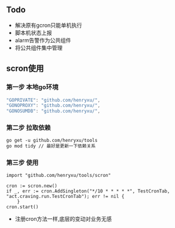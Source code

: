 ## Todo
* 解决原有gcron只能单机执行
* 脚本机状态上报
* alarm告警作为公共组件
* 将公共组件集中管理


## scron使用
### 第一步 本地go环境
``` go env
"GOPRIVATE": "github.com/henryxu/",
"GONOPROXY": "github.com/henryxu/",
"GONOSUMDB": "github.com/henryxu/",
```
### 第二步 拉取依赖
```mod
go get -u github.com/henryxu/tools
go mod tidy // 最好是更新一下依赖关系
```
### 第三步 使用
```
import "github.com/henryxu/tools/scron"
 
cron := scron.new()
if _, err := cron.AddSingleton("*/10 * * * * *", TestCronTab, "act.craving.run.TestCronTab"); err != nil {
	}
cron.start()
```
* 注册cron方法一样,底层的变动对业务无感
